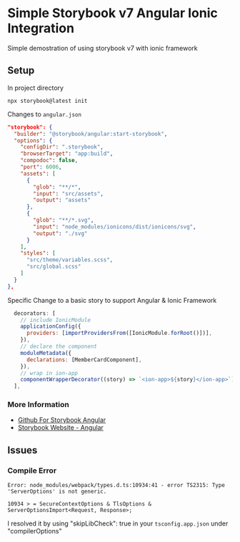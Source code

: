# Simple Storybook v7 Angular Ionic Integration 

Simple demostration of using storybook v7 with ionic framework

## Setup

In project directory
```
npx storybook@latest init
```

Changes to `angular.json`

```json
"storybook": {
  "builder": "@storybook/angular:start-storybook",
  "options": {
    "configDir": ".storybook",
    "browserTarget": "app:build",
    "compodoc": false,
    "port": 6006,
    "assets": [
      {
        "glob": "**/*",
        "input": "src/assets",
        "output": "assets"
      },
      {
        "glob": "**/*.svg",
        "input": "node_modules/ionicons/dist/ionicons/svg",
        "output": "./svg"
      }
    ],
    "styles": [
      "src/theme/variables.scss",
      "src/global.scss"
    ]
  }
},
```

Specific Change to a basic story to support Angular & Ionic Framework
```javascript
  decorators: [
    // include IonicModule
    applicationConfig({
      providers: [importProvidersFrom([IonicModule.forRoot()])],
    }),
    // declare the component
    moduleMetadata({
      declarations: [MemberCardComponent],
    }),
    // wrap in ion-app
    componentWrapperDecorator((story) => `<ion-app>${story}</ion-app>`),
  ],
```

### More Information 
- [Github For Storybook Angular](https://github.com/storybookjs/storybook/tree/next/code/frameworks/angular#getting-started)
- [Storybook Website - Angular](https://storybook.js.org/docs/angular/get-started/install) 

## Issues
### Compile Error
```
Error: node_modules/webpack/types.d.ts:10934:41 - error TS2315: Type 'ServerOptions' is not generic.

10934 > = SecureContextOptions & TlsOptions & ServerOptionsImport<Request, Response>;
```
I resolved it by using "skipLibCheck": true in your `tsconfig.app.json` under "compilerOptions"



